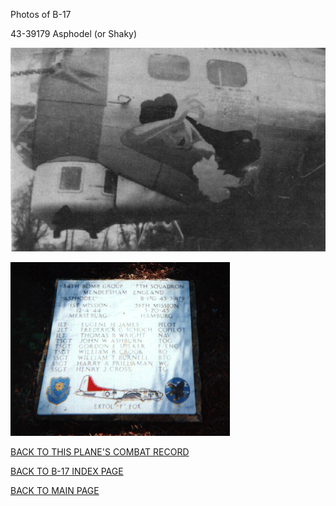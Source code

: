 
Photos of B-17






 




43-39179 Asphodel (or Shaky)  
  

![](43-39179.jpg)  
  

![](43-39179-8AF.jpg)  
  

[BACK TO THIS PLANE'S COMBAT RECORD](b17s/43-39179.md)  

[BACK TO B-17 INDEX PAGE](000b17s.md)  

[BACK TO MAIN PAGE](index.html)


